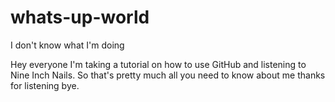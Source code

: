 whats-up-world
==============

I don't know what I'm doing

Hey everyone I'm taking a tutorial on how to use GitHub and listening to Nine Inch Nails.
So that's pretty much all you need to know about me thanks for listening bye.
